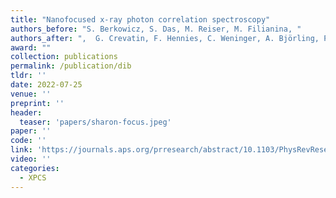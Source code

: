 ```yaml
---
title: "Nanofocused x-ray photon correlation spectroscopy"
authors_before: "S. Berkowicz, S. Das, M. Reiser, M. Filianina, "
authors_after: ",  G. Crevatin, F. Hennies, C. Weninger, A. Björling, P. Bell, F. Perakis"
award: ""
collection: publications
permalink: /publication/dib
tldr: ''
date: 2022-07-25
venue: ''
preprint: ''
header: 
  teaser: 'papers/sharon-focus.jpeg'
paper: ''
code: '' 
link: 'https://journals.aps.org/prresearch/abstract/10.1103/PhysRevResearch.4.L032012'
video: ''
categories:
  - XPCS
---
```

